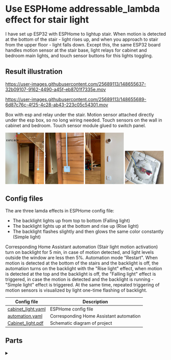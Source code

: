 # Use ESPHome addressable_lambda effect for stair light
I have set up ESP32 with ESPHome to lightup stair. When motion is detected at the bottom of the stair - light rises up, 
and when you approach to stair from the upper floor - light falls down.
Except this, the same ESP32 board handles motion sensor at the stair base, light relays for cabinet and bedroom main lights, and touch sensor buttons for 
this lights toggling.

## Result illustration

https://user-images.githubusercontent.com/25689113/148655637-32b09107-9162-4490-a45f-eb8701f7335e.mov

https://user-images.githubusercontent.com/25689113/148655689-6d87c76c-4f25-4c28-ab43-223c05c54301.mov

Box with esp and relay under the stair. Motion sensor attached directly under the esp box, so no long wiring needed.
Touch sensors on the wall in cabinet and bedroom. Touch sensor module glued to switch panel.

<img src="https://github.com/AndreiRadchenko/ESPHome/blob/main/addressable_lambda/images/esp_box_and_pir.jpg" width="24%"></img> <img src="https://github.com/AndreiRadchenko/ESPHome/blob/main/addressable_lambda/images/cabinet_touch_sensor.jpg" width="24%"></img> <img src="https://github.com/AndreiRadchenko/ESPHome/blob/main/addressable_lambda/images/bedroom_touch_sensor.jpg" width="24%"></img> <img src="https://github.com/AndreiRadchenko/ESPHome/blob/main/addressable_lambda/images/touch_sensor.jpg" width="24%"></img> 

## Config files

The are three lamda effects in ESPHome config file:
 - The backlight lights up from top to bottom (Falling light)
 - The backlight lights up at the bottom and rise up (Rise light)
 - The backlight flashes slightly and then glows the same color constantly (Simple light)

Corresponding Home Assistant automation (Stair light motion activation) turn on backlight for 5 min, in case of motion detected, and light levels outside the window are less then 5%. Automation mode "Restart". When motion is detected at the bottom of the stairs and the backlight is off, the automation turns on the backlight with the "Rise light" effect, when motion is detected at the top and the backlight is off, the "Falling light" effect is triggered, in case the motion is detected and the backlight is running - "Simple light" effect is triggered. At the same time, repeated triggering of motion sensors is visualized by light one-time flashing of backlight.

Config file            |  Description
-------------------------|-------------------------
[cabinet_light.yaml](https://github.com/AndreiRadchenko/ESPHome/blob/main/addressable_lambda/cabinet-light.yaml) | ESPHome config file           
[automation.yaml](https://github.com/AndreiRadchenko/ESPHome/blob/main/addressable_lambda/automation.yaml)  |  Corresponding Home Assistant automation
[Cabinet_light.pdf](https://github.com/AndreiRadchenko/ESPHome/blob/main/addressable_lambda/Cabinet_light.pdf) | Schematic diagram of project 

## Parts
<details><summary> </summary>

ESP32 board pinout, and other parts of project.

Parts           |  Description
-------------------------|-------------------------
![](https://user-images.githubusercontent.com/25689113/148658704-cd28fc58-16d5-4422-8831-bf5fc5abab7b.png) | ESP32 dev board pinout
![](https://user-images.githubusercontent.com/25689113/148826076-460cdcab-3112-4e65-b259-8a7a57372665.jpg) |  [Level converter](https://aliexpress.ru/item/4000039891923.html?gclid=CjwKCAiAz--OBhBIEiwAG1rIOt__LgE36QTgDeKzNgaGONAvyxLjPSalt-yexpLlaA8PR2bWy9AKTRoCyQIQAvD_BwE&sku_id=10000000088879366) 
![](https://user-images.githubusercontent.com/25689113/148741979-414e8d72-1d6c-4208-8d25-7135871d9eea.jpg) |  [WS2812B Individually Addressable LED Strip Light](https://smartlight.me/adressable-led-strips/adressable-led-strip-ws2812b-60led)
![](https://user-images.githubusercontent.com/25689113/148736478-b5593292-0e4d-4a8c-9f08-a343146ac247.jpg)  |  HC-SR501 motion sensor
![](https://user-images.githubusercontent.com/25689113/148739631-f663c8cd-52f4-4e50-a663-18b300b02349.jpg) |  [Sonoff motion (PIR) Sonoff SNZB-03](https://smartlight.me/smart-home-devices/zigbee-devices/pir_sensor_sonoff_snzb-03)
![](https://user-images.githubusercontent.com/25689113/149129754-0d334b7b-dcc0-420d-accf-fdd66ff94ff3.jpg) |  [Touch sensor module](https://aliexpress.ru/item/32909139021.html?item_id=32909139021&sku_id=12000024137132005&spm=a2g2w.productlist.0.0.5a054d39zrLfWk)
![](https://user-images.githubusercontent.com/25689113/149130578-cac60d1a-9aa1-45f1-a618-33e2c692a7a6.jpg) |  [Relay 2 chanel module](https://aliexpress.ru/item/33038634587.html?item_id=33038634587&sku_id=67329513676&spm=a2g2w.productlist.0.0.4d5ff55dhoQIV2)

</details>

